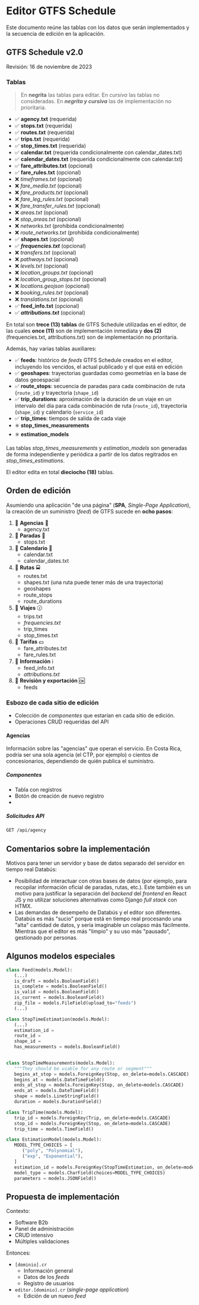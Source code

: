 # Editor GTFS Schedule

Este documento reúne las tablas con los datos que serán implementados y la secuencia de edición en la aplicación.

## GTFS Schedule v2.0 

Revisión: 16 de noviembre de 2023

### Tablas

> En **negrita** las tablas para editar. En *cursiva* las tablas no consideradas. En ***negrita y cursiva*** las de implementación no prioritaria.

- :white_check_mark: **agency.txt** (requerida)
- :white_check_mark: **stops.txt** (requerida)
- :white_check_mark: **routes.txt** (requerida)
- :white_check_mark: **trips.txt** (requerida)
- :white_check_mark: **stop_times.txt** (requerida)
- :white_check_mark: **calendar.txt** (requerida condicionalmente con calendar_dates.txt)
- :white_check_mark: **calendar_dates.txt** (requerida condicionalmente con calendar.txt)
- :white_check_mark: **fare_attributes.txt** (opcional)
- :white_check_mark: **fare_rules.txt** (opcional)
- :x: *timeframes.txt* (opcional)
- :x: *fare_media.txt* (opcional)
- :x: *fare_products.txt* (opcional)
- :x: *fare_leg_rules.txt* (opcional)
- :x: *fare_transfer_rules.txt* (opcional)
- :x: *areas.txt* (opcional)
- :x: *stop_areas.txt* (opcional)
- :x: *networks.txt* (prohibida condicionalmente)
- :x: *route_networks.txt* (prohibida condicionalmente)
- :white_check_mark: **shapes.txt** (opcional)
- :white_check_mark: ***frequencies.txt*** (opcional)
- :x: *transfers.txt* (opcional)
- :x: *pathways.txt* (opcional)
- :x: *levels.txt* (opcional)
- :x: *location_groups.txt* (opcional)
- :x: *location_group_stops.txt* (opcional)
- :x: *locations.geojson* (opcional)
- :x: *booking_rules.txt* (opcional)
- :x: *translations.txt* (opcional)
- :white_check_mark: **feed_info.txt** (opcional)
- :white_check_mark: ***attributions.txt*** (opcional)

En total son **trece (13) tablas** de GTFS Schedule utilizadas en el editor, de las cuales **once (11)** son de implementación inmediata y **dos (2)** (frequencies.txt, attributions.txt) son de implementación no prioritaria.

Además, hay varias tablas auxiliares:

- :white_check_mark: **feeds**: histórico de *feeds* GTFS Schedule creados en el editor, incluyendo los vencidos, el actual publicado y el que está en edición
- :white_check_mark: **geoshapes**: trayectorias guardadas como geometrías en la base de datos geoespacial
- :white_check_mark: **route_stops**: secuencia de paradas para cada combinación de ruta (`route_id`) y trayectoria (`shape_id`)
- :white_check_mark: **trip_durations**: aproximación de la duración de un viaje en un intervalo del día para cada combinación de ruta (`route_id`), trayectoria (`shape_id`) y calendario (`service_id`)
- :white_check_mark: **trip_times**: tiempos de salida de cada viaje
- :eight_spoked_asterisk: **stop_times_measurements**
- :eight_spoked_asterisk: **estimation_models**

Las tablas *stop_times_measurements* y *estimation_models* son generadas de forma independiente y periódica a partir de los datos regitrados en *stop_times_estimations*. 

El editor edita en total **dieciocho (18)** tablas.

## Orden de edición

Asumiendo una aplicación "de una página" (**SPA**, *Single-Page Application*), la creación de un suministro (*feed*) de GTFS sucede en **ocho pasos**:

1. :page_facing_up: **Agencias** :key:
   - agency.txt
2. :page_facing_up: **Paradas** :busstop:
   - stops.txt
3. :page_facing_up: **Calendario** :calendar:
   - calendar.txt
   - calendar_dates.txt
4. :page_facing_up: **Rutas** :oncoming_bus:
   - routes.txt
   - shapes.txt (una ruta puede tener más de una trayectoria)
   - geoshapes
   - route_stops
   - route_durations
5. :page_facing_up: **Viajes** :clock130:
   - trips.txt
   - *frequencies.txt*
   - trip_times
   - stop_times.txt
6. :page_facing_up: **Tarifas** :dollar:
   - fare_attributes.txt
   - fare_rules.txt
7. :page_facing_up: **Información** :information_source:
   - feed_info.txt
   - *attributions.txt*
8. :page_facing_up: **Revisión y exportación** :ok:
   - feeds

### Esbozo de cada sitio de edición

- Colección de *componentes* que estarían en cada sitio de edición.
- Operaciones CRUD requeridas del API

#### Agencias

Información sobre las "agencias" que operan el servicio. En Costa Rica, podría ser una sola agencia (el CTP, por ejemplo) o cientos de concesionarios, dependiendo de quién publica el suministro.

##### Componentes

- Tabla con registros
- Botón de creación de nuevo registro
- 

##### Solicitudes API

```bash
GET /api/agency
```

## Comentarios sobre la implementación

Motivos para tener un servidor y base de datos separado del servidor en tiempo real Databús:

- Posibilidad de interactuar con otras bases de datos (por ejemplo, para recopilar información oficial de paradas, rutas, etc.). Este también es un motivo para justificar la separación del _backend_ del _frontend_ en React JS y no utilizar soluciones alternativas como Django _full stack_ con HTMX.
- Las demandas de desempeño de Databús y el editor son diferentes. Databús es más "sucio" porque está en tiempo real procesando una "alta" cantidad de datos, y sería imaginable un colapso más fácilmente. Mientras que el editor es más "limpio" y su uso más "pausado", gestionado por personas.

## Algunos modelos especiales

```python
class Feed(models.Model):
   (...)
   is_draft = models.BooleanField()
   is_complete = models.BooleanField()
   is_valid = models.BooleanField()
   is_current = models.BooleanField()
   zip_file = models.FileField(upload_to="feeds")
   (...)
```

```python
class StopTimeEstimation(models.Model):
   (...)
   estimation_id =
   route_id =
   shape_id =
   has_measurements = models.BooleanField()
   
```

```python
class StopTimeMeasurements(models.Model):
   """They should be usable for any route or segment"""
   begins_at_stop = models.ForeignKey(Stop, on_delete=models.CASCADE)
   begins_at = models.DateTimeField()
   ends_at_stop = models.ForeignKey(Stop, on_delete=models.CASCADE)
   ends_at = models.DateTimeField()
   shape = models.LineStringField()
   duration = models.DurationField()
```

```python
class TripTime(models.Model):
   trip_id = models.ForeignKey(Trip, on_delete=models.CASCADE)
   stop_id = models.ForeignKey(Stop, on_delete=models.CASCADE)
   trip_time = models.TimeField()
```

```python
class EstimationModel(models.Model):
   MODEL_TYPE_CHOICES = [
      ("poly", "Polynomial"),
      ("exp", "Exponential"),
   ]   
   estimation_id = models.ForeignKey(StopTimeEstimation, on_delete=models.CASCADE)
   model_type = models.CharField(choices=MODEL_TYPE_CHOICES)
   parameters = models.JSONField()
```

## Propuesta de implementación

Contexto:

- Software B2b
- Panel de administración
- CRUD intensivo
- Múltiples validaciones

Entonces:

- `[dominio].cr`
  - Información general
  - Datos de los *feeds*
  - Registro de usuarios
- `editor.[dominio].cr` (*single-page application*)
  - Edición de un nuevo *feed*
